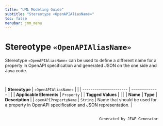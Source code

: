 ```yaml
---
title: "UML Modeling Guide"
subtitle: "Stereotype «OpenAPIAliasName»"
toc: false
menubar: jmm_menu
---
```


# Stereotype `«OpenAPIAliasName»`
Stereotype `«OpenAPIAliasName»` can be used to define a different name for a property in OpenAPI specification and generated JSON on the one side and Java code.

<br>

| **Stereotype**          | `«OpenAPIAliasName»` | |
| ----------------------- | -------------- | |
| **Applicable Elements** | `Property`        |
| **Tagged Values**       |                       |                                                                                                                                                                                                          |
| **Name**                | **Type**              | **Description**                                                                                                                                                                                          |
| `openAPIPropertyName`   | `String` | Name that should be used for a property in OpenAPI specification and JSON representation. |



<br>

<div style="text-align: right"><code>Generated by JEAF Generator</code></div>

    